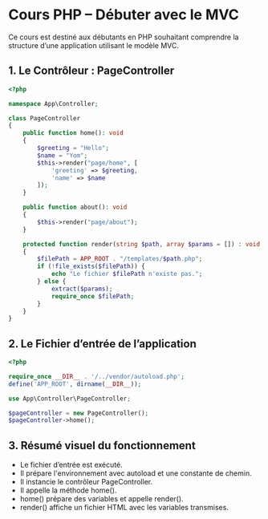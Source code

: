 # Cours PHP – Débuter avec le MVC

Ce cours est destiné aux débutants en PHP souhaitant comprendre la structure d’une application utilisant le modèle MVC.

## 1. Le Contrôleur : PageController
```php
<?php

namespace App\Controller;

class PageController
{
    public function home(): void
    {
        $greeting = "Hello";
        $name = "Yom";
        $this->render("page/home", [
            'greeting' => $greeting,
            'name' => $name
        ]);
    }

    public function about(): void
    {
        $this->render("page/about");
    }

    protected function render(string $path, array $params = []) : void
    {
        $filePath = APP_ROOT . "/templates/$path.php";
        if (!file_exists($filePath)) {
            echo "Le fichier $filePath n'existe pas.";
        } else {
            extract($params);
            require_once $filePath;
        }
    }
}
```
## 2. Le Fichier d’entrée de l’application
```php
<?php

require_once __DIR__ . '/../vendor/autoload.php';
define('APP_ROOT', dirname(__DIR__));

use App\Controller\PageController;

$pageController = new PageController();
$pageController->home();
```
## 3. Résumé visuel du fonctionnement
- Le fichier d’entrée est exécuté.
- Il prépare l'environnement avec autoload et une constante de chemin.
- Il instancie le contrôleur PageController.
- Il appelle la méthode home().
- home() prépare des variables et appelle render().
- render() affiche un fichier HTML avec les variables transmises.
